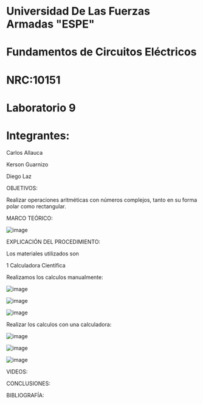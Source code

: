 # Universidad De Las Fuerzas Armadas "ESPE"

# Fundamentos de Circuitos Eléctricos 
# NRC:10151
# Laboratorio 9

 # Integrantes:
 
 Carlos Allauca
 
 Kerson Guarnizo
 
 Diego Laz
 
OBJETIVOS:

Realizar operaciones aritméticas con números complejos, tanto en su forma polar como rectangular.

MARCO TEÓRICO:

![image](https://user-images.githubusercontent.com/93835463/155068317-17452a0b-4e5b-4894-8a1d-afda03293edb.png)

EXPLICACIÓN DEL PROCEDIMIENTO:

Los materiales utilizados son 

1 Calculadora Científica

Realizamos los calculos manualmente:

![image](https://user-images.githubusercontent.com/93835463/155049300-b94e5c72-1332-469d-a6a1-4fda8e9c5a07.png)

![image](https://user-images.githubusercontent.com/93835463/155049339-8bc1caa5-9df7-43c3-9df0-c7a4c3cf8f63.png)

![image](https://user-images.githubusercontent.com/93835463/155049361-9814bf7c-f87f-4bec-afda-1e7b92984317.png)

Realizar los calculos con una calculadora:

![image](https://user-images.githubusercontent.com/93835463/155049617-c851de42-09f9-41ab-8919-4024dd6fdef1.png)

![image](https://user-images.githubusercontent.com/93835463/155049630-5c6bb00f-6550-4891-aa65-be440113d60a.png)

![image](https://user-images.githubusercontent.com/93835463/155049637-9fcb857a-0e74-4d91-bfa3-50d63d00419a.png)


VIDEOS:

CONCLUSIONES:

BIBLIOGRAFÍA:
